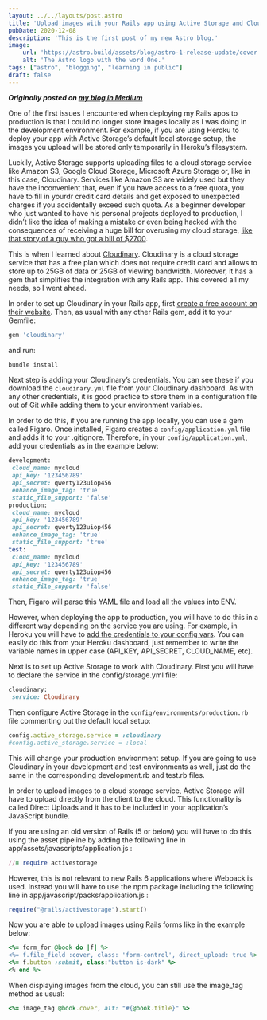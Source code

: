 ```yaml
---
layout: ../../layouts/post.astro
title: 'Upload images with your Rails app using Active Storage and Cloudinary'
pubDate: 2020-12-08
description: 'This is the first post of my new Astro blog.'
image:
    url: 'https://astro.build/assets/blog/astro-1-release-update/cover.jpeg' 
    alt: 'The Astro logo with the word One.'
tags: ["astro", "blogging", "learning in public"]
draft: false
---
```

***Originally posted on [my blog in Medium](https://medium.com/@vgmestre/upload-images-with-your-rails-app-using-active-storage-and-cloudinary-ecf31c5ba999)***

One of the first issues I encountered when deploying my Rails apps to production is that I could no longer store images locally as I was doing in the development environment. For example, if you are using Heroku to deploy your app with Active Storage’s default local storage setup, the images you upload will be stored only temporarily in Heroku’s filesystem.

Luckily, Active Storage supports uploading files to a cloud storage service like Amazon S3, Google Cloud Storage, Microsoft Azure Storage or, like in this case, Cloudinary. Services like Amazon S3 are widely used but they have the inconvenient that, even if you have access to a free quota, you have to fill in yourdr credit card details and get exposed to unexpected charges if you accidentally exceed such quota. As a beginner developer who just wanted to have his personal projects deployed to production, I didn’t like the idea of making a mistake or even being hacked with the consequences of receiving a huge bill for overusing my cloud storage, [like that story of a guy who got a bill of $2700](https://chrisshort.net/the-aws-bill-heard-around-the-world/).

This is when I learned about [Cloudinary](https://cloudinary.com/invites/lpov9zyyucivvxsnalc5/vn6ewqntof8rnbjaoypb?t=default). Cloudinary is a cloud storage service that has a free plan which does not require credit card and allows to store up to 25GB of data or 25GB of viewing bandwidth. Moreover, it has a gem that simplifies the integration with any Rails app. This covered all my needs, so I went ahead.

In order to set up Cloudinary in your Rails app, first [create a free account on their website](https://cloudinary.com/invites/lpov9zyyucivvxsnalc5/vn6ewqntof8rnbjaoypb?t=default). Then, as usual with any other Rails gem, add it to your Gemfile:

```ruby
gem 'cloudinary'
```

and run:
```ruby
bundle install
```

Next step is adding your Cloudinary’s credentials. You can see these if you download the `cloudinary.yml` file from your Cloudinary dashboard. As with any other credentials, it is good practice to store them in a configuration file out of Git while adding them to your environment variables.

In order to do this, if you are running the app locally, you can use a gem called Figaro. Once installed, Figaro creates a `config/application.yml` file and adds it to your .gitignore. Therefore, in your `config/application.yml`, add your credentials as in the example below:

```ruby
development:
 cloud_name: mycloud
 api_key: '123456789'
 api_secret: qwerty123uiop456
 enhance_image_tag: 'true'
 static_file_support: 'false'
production:
 cloud_name: mycloud
 api_key: '123456789'
 api_secret: qwerty123uiop456
 enhance_image_tag: 'true'
 static_file_support: 'true'
test:
 cloud_name: mycloud
 api_key: '123456789'
 api_secret: qwerty123uiop456
 enhance_image_tag: 'true'
 static_file_support: 'false'
```

Then, Figaro will parse this YAML file and load all the values into ENV.

However, when deploying the app to production, you will have to do this in a different way depending on the service you are using. For example, in Heroku you will have to [add the credentials to your config vars](https://devcenter.heroku.com/articles/config-vars). You can easily do this from your Heroku dashboard, just remember to write the variable names in upper case (API_KEY, API_SECRET, CLOUD_NAME, etc).

Next is to set up Active Storage to work with Cloudinary. First you will have to declare the service in the config/storage.yml file:

```ruby
cloudinary:
 service: Cloudinary
 ```

 Then configure Active Storage in the `config/environments/production.rb` file commenting out the default local setup:

 ```ruby
 config.active_storage.service = :cloudinary
#config.active_storage.service = :local
```

This will change your production environment setup. If you are going to use Cloudinary in your development and test environments as well, just do the same in the corresponding development.rb and test.rb files.

In order to upload images to a cloud storage service, Active Storage will have to upload directly from the client to the cloud. This functionality is called Direct Uploads and it has to be included in your application’s JavaScript bundle.

If you are using an old version of Rails (5 or below) you will have to do this using the asset pipeline by adding the following line in app/assets/javascripts/application.js :

```ruby
//= require activestorage
```

However, this is not relevant to new Rails 6 applications where Webpack is used. Instead you will have to use the npm package including the following line in app/javascript/packs/application.js :

```ruby
require("@rails/activestorage").start()
```

Now you are able to upload images using Rails forms like in the example below:

```ruby
<%= form_for @book do |f| %>
<%= f.file_field :cover, class: 'form-control', direct_upload: true %>
<%= f.button :submit, class:"button is-dark" %>
<% end %>
```

When displaying images from the cloud, you can still use the image_tag method as usual:

```ruby
<%= image_tag @book.cover, alt: "#{@book.title}" %>
```
